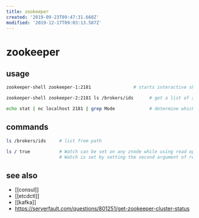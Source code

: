 ```yaml
---
title: zookeeper
created: '2019-09-23T09:47:31.660Z'
modified: '2019-12-17T09:03:13.587Z'
---
```


# zookeeper

## usage
```sh
zookeeper-shell zookeeper-1:2181                # starts interactive shell

zookeeper-shell zookeeper-2:2181 ls /brokers/ids      # get a list of available brokers

echo stat | nc localhost 2181 | grep Mode             # determine which node is acting as a leader
```

## commands
```sh
ls /brokers/ids     # list from path

ls / true           # Watch can be set on any znode while using read operations like ls or get command. 
                    # Watch is set by setting the second argument of read operations as true:
```

## see also
- [[consul]]
- [[etcdctl]]
- [[kafka]]
- https://serverfault.com/questions/801251/get-zookeeper-cluster-status
